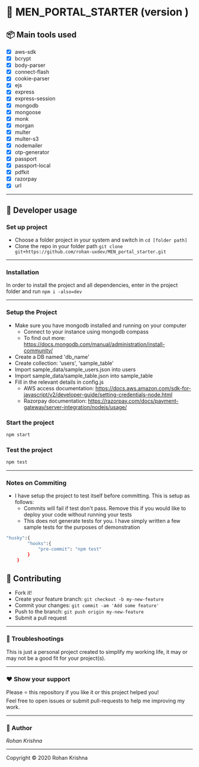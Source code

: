 # **:triangular_flag_on_post: MEN_PORTAL_STARTER** (version )


## **:package: Main tools used**

- [x] aws-sdk
- [x] bcrypt
- [x] body-parser
- [x] connect-flash
- [x] cookie-parser
- [x] ejs
- [x] express
- [x] express-session
- [x] mongodb
- [x] mongoose
- [x] monk
- [x] morgan
- [x] multer
- [x] multer-s3
- [x] nodemailer
- [x] otp-generator
- [x] passport
- [x] passport-local
- [x] pdfkit
- [x] razorpay
- [x] url

---

## **:wrench: Developer usage**

### **Set up project**

- Choose a folder project in your system and switch in `cd [folder path]`
- Clone the repo in your folder path `git clone git+https://github.com/rohan-uxdev/MEN_portal_starter.git`

---

### **Installation**

In order to install the project and all dependencies, enter in the project folder and run `npm i -also=dev`

---

### Setup the Project

- Make sure you have mongodb installed and running on your computer
  - Connect to your instance using mongodb compass
  - To find out more: https://docs.mongodb.com/manual/administration/install-community/
- Create a DB named 'db_name'
- Create collection: 'users', 'sample_table'
- Import sample_data/sample_users.json into users
- Import sample_data/sample_table.json into sample_table
- Fill in the relevant details in config.js
  - AWS access documentation: https://docs.aws.amazon.com/sdk-for-javascript/v2/developer-guide/setting-credentials-node.html
  - Razorpay documentation: https://razorpay.com/docs/payment-gateway/server-integration/nodejs/usage/

### Start the project

```bash
npm start
```

### Test the project

```bash
npm test
```

---

### Notes on Commiting

- I have setup the project to test itself before committing. This is setup as follows:
    - Commits will fail if test don't pass. Remove this if you would like to deploy your code without running your tests
    - This does not generate tests for you. I have simply written a few sample tests for the purposes of demonstration
```bash
"husky":{
        "hooks":{
            "pre-commit": "npm test"
        }
    }
```

## **:handshake: Contributing**

- Fork it!
- Create your feature branch: `git checkout -b my-new-feature`
- Commit your changes: `git commit -am 'Add some feature'`
- Push to the branch: `git push origin my-new-feature`
- Submit a pull request

---

### **:anger: Troubleshootings**

This is just a personal project created to simplify my working life, it may or may
not be a good fit for your project(s).

---

### **:heart: Show your support**

Please :star: this repository if you like it or this project helped you!\
Feel free to open issues or submit pull-requests to help me improving my work.

---

### **:robot: Author**

_*Rohan Krishna*_

---

Copyright © 2020 Rohan Krishna
